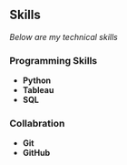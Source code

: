 ## Skills

_Below are my technical skills_

### Programming Skills
- __Python__
- __Tableau__
- __SQL__

### Collabration
- __Git__
- __GitHub__
